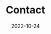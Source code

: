 ---
title: Contact
date: 2022-10-24

type: landing

sections:
  - block: contact
    content:
      title: Contact
      text: |-
        <div>
          <strong>연구 분야</strong>
          <ul>
            <li>SoC / NoC / 3D-NoC</li>
            <li>Computer Architecture (Processor, Memory, etc.)</li>
            <li>Machine Learning</li>
            <li>System-level Design (ESL, High-level Synthesis)</li>
          </ul>

          <strong>전일제 대학원생 지원</strong>
          <ul>
            <li>등록금 지원 및 매월 일정액의 연구장려금 지원</li>
            <li>쾌적한 연구 환경 지원</li>
            <li>다양한 분야의 Project 참여 기회 제공</li>
          </ul>

          <strong>신청 요건</strong>
          <ul>
            <li>상위 수준에서 SoC 및 NoC 설계에 관심있는 학생</li>
            <li>C/C++, SystemC 또는 VerilogHDL에 관심있는 학생</li>
            <li>Computer Architecture Simulator (GEM5, SniperSim, ChampSim, etc.)를 활용한 연구에 관심있는 학생</li>
            <li>인공지능 연산 가속을 위한 HW/SW (CPU, GPU / pytorch, tensorflow, etc.)에 관심있는 학생</li>
          </ul>

          <strong>지원 문의</strong>
          <p>
            담당자: 김한솔, johnkims2@g.skku.edu, 031-299-4659<br>
            주소: 성균관대학교 자연과학캠퍼스 반도체관 400525호
          </p>
        </div>
      email: -담당자:최지훈, jihun5029@g.skku.edu 
      phone: -주소:성균관대학교 자연과학캠퍼스 반도체관 400525호(031-299-4659) 
      autolink: false



  - block: markdown
    content:
      title: Google Maps
      subtitle: ''
      text: |-
        <div style="text-align: center;">
          <iframe src="https://www.google.com/maps/embed?pb=!1m18!1m12!1m3!1d1690.2647551555526!2d126.97565528577572!3d37.293152908722476!2m3!1f0!2f0!3f0!3m2!1i1024!2i768!4f13.1!3m3!1m2!1s0x357b42c9b51ef153%3A0x887cd759cdafeca1!2z7ISx6reg6rSA64yA7ZWZ6rWQIOuwmOuPhOyytOq0gCAo7J6Q7Jew6rO87ZWZ7Lqg7Y287IqkKQ!5e0!3m2!1sko!2skr!4v1720586279477!5m2!1sko!2skr" width="600" height="450" style="border:0;" allowfullscreen="" loading="lazy" referrerpolicy="no-referrer-when-downgrade"></iframe>
        </div>
    design:
      columns: '1'
      spacing:
        padding: ['20px', '0', '20px', '0']
      css_class: fullscreen
---